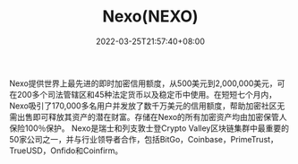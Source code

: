 ﻿---
weight: 
title: "Nexo(NEXO)"
description: "Nexo提供世界上最先进的即时加密信用额度，从500美元到2,000,000美元，可在200多个司法管辖区和45种法定货币以及稳定币中使用"
date: 2022-03-25T21:57:40+08:00
lastmod: 2022-03-25T16:45:40+08:00
draft: false
authors: ["Metabd"]
featuredImage: "nexonexo.webp"
link: ""
tags: ["数字代币","Nexo(NEXO)"]
categories: ["navigation"]
navigation: ["数字代币"]
lightgallery: true
toc: true
pinned: false
recommend: false
recommend1: false
---
Nexo提供世界上最先进的即时加密信用额度，从500美元到2,000,000美元，可在200多个司法管辖区和45种法定货币以及稳定币中使用。在短短七个月内，Nexo吸引了170,000多名用户并发放了数千万美元的信用额度，帮助加密社区无需出售即可释放其资产的潜在财富。存储在Nexo的所有加密资产均由加密保管人保险100％保护。 Nexo是瑞士和列支敦士登Crypto Valley区块链集群中最重要的50家公司之一，并与行业领导者合作，包括BitGo，Coinbase，PrimeTrust，TrueUSD，Onfido和Coinfirm。
